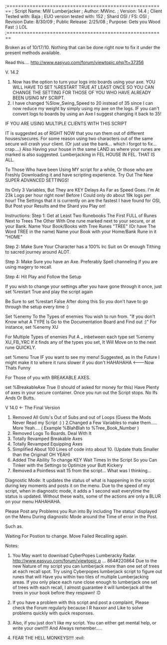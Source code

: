 ;=======================================================
; Script Name: MW Lumberjacker
; Author: MWinc.
; Version: 14.4
; Client Tested with: Baja
; EUO version tested with: 152
; Shard OSI / FS:  OSI
; Revision Date: 8/30/09
; Public Release: 2/25/08
; Purpose: Gets you Wood Fast :) LOL
;=======================================================



Broken as of 10/17/10. Nothing that can be done right now to fix it under the present methods available.




Read this.... http://www.easyuo.com/forum/viewtopic.php?t=37356

V. 14.2
1. Now has the option to turn your logs into boards using your axe.
   YOU WILL HAVE TO SET %RESTART TRUE AT LEAST ONCE SO YOU CAN CHANGE THE SETTING FOR THOSE OF YOU WHO HAVE ALREADY BEEN USING MY SCRIPT.
2. I have changed %Slow_Swing_Speed to 20 instead of 35 since I can now reduce my weight by simply using my axe on the logs. IF you can't convert logs to boards by using an Axe I suggest changing it back to 35!


IF YOU ARE USING MULTIPLE CLIENTS WITH THIS SCRIPT

IT is suggested as of RIGHT NOW that you run them out of different houses/secures. For some reason using two characters out of the same secure will crash your client. (Or just use the bank... which i forgot to fix... crap....) Also Having your house in the same LAND as where your runes are marked is also suggested. Lumberjacking in FEL HOUSE IN FEL. THAT IS ALL.

To Those Who have been Using MY script for a while, Or those who are Freshly Downloading it and have scripting experience. Try Out The New SUPER ADVANCED SETTINGS!

Its Only 3 Variables, But They are KEY Delays As Far as Speed Goes. I'm At 23k Logs per hour right now! Before I Could only do about 19k logs per hour! The Settings that it is currently on are the fastest I have found for OSI, But Post your Results and the Shard you Play on!

Instructions:
Step 1:
Get at Least Two Runebooks
The First FULL of Runes Next to Trees
The Other With One rune marked next to your secure, or at your Bank.
Name Your Book/Books with Tree Runes "TREE" (Or have The Word TREE in the name)
Name your Book with your Home/Bank Rune in it "HOME"

Step 2:
Make Sure Your Character has a 100% lrc Suit on Or enough Tithing to sacred journey around ALOT.

Step 3:
Make Sure you have an Axe. Preferably Spell channeling if you are using magery to recall.

Step 4:
Hit Play and Follow the Setup

If you wish to change your settings after you have gone through it once, just set %restart True and play the script again

Be Sure to set %restart False After doing this So you don't have to go through the setup every time :)


Set %enemy To the Types of enemies You wish to run from.
"If you don't Know what A TYPE Is Go to the Documentation Board and Find out :)"
For instance,
set %enemy XU

For Multiple Types of enemies Put A _ inbetween each type
set %enemy XU_FB_YRC
If it finds any of the types you set, It Will Move on to the next rune QUICKLY.

set %menu True IF you want to see my menu!
Suggested, as In the Future I might make it to where it runs slower if you don't HAHAHAHA <---Now Thats Funny

For Those of you with BREAKABLE AXES.

set %BreakableAxe True (I should of asked for money for this)
Have Plenty of axes in your secure container. Once you run out the Script stops. No Ifs Ands Or Butts.

V 14.0 <- The Final Version
1. Removed All Goto's Out of Subs and out of Loops
   (Guess the Mods Never Read my Script :) )
   2.Changed a Few Variables to make them..... More Yeah....
   ( Example %BlahBlah to %Tree_Book_Number )
3. Removed Logs To Boards. Deal With It
4. Totally Revamped Breakable Axes
5. Totally Revamped Equipping Axes
6. Simplified About 100 Lines of code into about 10.
   (Update thats Smaller than the Original! OH YEAH)
7. Added The Ability To change KEY Wait Times In the Script So you Can Tinker with the Settings to Optimize your Butt Kickery
8. Removed a Pointless wait 15 from the script... What was I thinking...











Diagnostic Mode:
It updates the status of what is happening in the script during key moments and posts it on the menu. Due to the speed of my script, when in diagnostic mode, it adds a 1 second wait everytime the status is updated. Without these waits, some of the actions are only a BLUR on your menu HAHAHAHA.

Please Post any Problems you Run into By including The status' displayed on the Menu During diagnostic Mode around the Time of error in the Post.

Such as.

Waiting For Postion to change.
Move Failed Recalling again.


Notes:

1. You May want to download CyberPopes Lumberacky Radar.
   http://www.easyuo.com/forum/viewtopic.p ... 864#220864
   Due to the new Nature of my script you can lumberjack more than one set of trees at each recall spot. Try using Cyberpopes lumberjack script to figure out runes that will Have you within two tiles of multiple Lumberjacking areas. If you only place each rune close enough to lumberjack one set of trees with each recall, I almost guarantee it will lumberjack all the trees in your book before they respawn! :D

2. If you have a problem with this script and post a complaint, Please check the Forum regularly because I R haxxor and Like to solve problems quickly with quick responses.

3. Also, if you just don't like my script. You can either get mental help, or write your own!!!! And Always remember.....

4. FEAR THE HELL MONKEYS!!!! :evil: